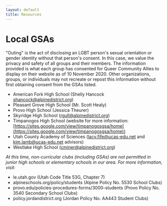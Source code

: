 ```yaml
---
layout: default
title: Resources
---
```


# Local GSAs 
"Outing" is the act of disclosing an LGBT person's sexual orientation or gender identity without that person's consent. In this case, we value the privacy and safety of all groups and their members. The information provided is what each group has consented for Queer Community Allies to display on their website as of 10 November 2020. Other organizations, groups, or individuals may not recreate or repost this information without first obtaining consent from the GSAs listed. 

- American Fork High School (Shelly Hancock shancock@alpinedistrict.org) 
- Pleasant Grove High School (Mr. Scott Healy) 
- Provo High School (Jessica Theurer) 
- Skyridge High School (rgull@alpinedistrict.org) 
- Timpanogos High School (website for more information: [https://sites.google.com/view/timpanogosgsa/home](https://sites.google.com/view/timpanogosgsa/home))
- Utah County Academy of Sciences (lacy.fife@ucas-edu.net and kim.lamb@ucas-edu.net advisors)
- Westlake High School (cminer@alpinedistrict.org)


*At this time, non-curricular clubs (including GSAs) are not permitted in junior high schools or elementary schools in our area. For more information, visit:* 
- le.utah.gov (Utah Code Title 53G, Chapter 7)
- alpineschools.org/policy/students (Alpine Policy No. 5530 School Clubs)
- provo.edu/policies-procedures-forms/3000-students (Provo Policy No. 3540 Secondary School Clubs)
- policy.jordandistrict.org (Jordan Policy No. AA443 Student Clubs)
